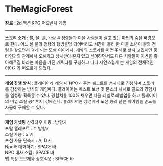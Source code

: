 # TheMagicForest
**장르** : 2d 액션 RPG 어드벤처 게임
***
**스토리 소개** : 불, 물, 흙, 바람 4 정령들과 마을 사람들이 살고 있는 마법의 숲을 배경으로 한다. 어느 날 불의 정령의 행방불명 되어버리고 시간이 흘러 한 마을 소년이 불의 정령을 찾으면서 겪게 되는 모험 이야기다. 게임의 스토리를 어떤 주제로 할지 고민하던 중 타인과의 관계에서 오해하고 상처받아 혼자 있고 싶어하면서도 다른 사람들이 자신을 좋아해주길 바라는 마음을 가진 캐릭터를 구상하고 나니 자연스럽게 본 게임의 전체적인 이야기가 떠오르게 되었다.
***
**게임 진행 방식** : 플레이어가 게임 내 NPC가 주는 퀘스트를 순서대로 진행하며 스토리를 감상하는 방식의 게임이다. 플레이어는 퀘스트 보상 및 몬스터 처치로 골드와 경험치를 일정량 획득할 수 있다. 경험치를 100% 채우면 다음 레벨로 레벨업을 하고 플레이어의 마법 스킬 공격력이 강해진다. 플레이어는 상점에서 포션 등과 같은 아이템을 골드를 사용해 구매할 수 있다. 
***
**게임 키셋팅**
상하좌우 이동 : 방향키<br/>
포탈 텔레포트 : ↑ 방향키<br/>
스킬 사용 : S 키<br/>
포션 사용 단축키 : A, D 키<br/>
Npc와 대화하기 : SPACE 바<br/>
NPC 대사 스킵 : SPACE 바<br/>
맵 특정 오브제와 상호작용 : SPACE 바<br/>


